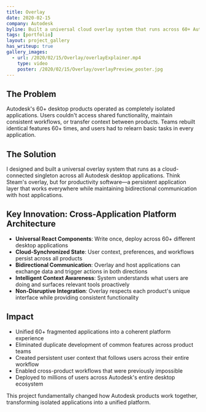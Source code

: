 ```yaml
---
title: Overlay
date: 2020-02-15
company: Autodesk
byline: Built a universal cloud overlay system that runs across 60+ Autodesk desktop applications—creating a shared platform layer that millions of users interact with daily
tags: [portfolio]
layout: project_gallery
has_writeup: true
gallery_images:
  - url: /2020/02/15/Overlay/overlayExplainer.mp4
    type: video
    poster: /2020/02/15/Overlay/overlayPreview_poster.jpg
--- 
```


## The Problem

Autodesk's 60+ desktop products operated as completely isolated applications. Users couldn't access shared functionality, maintain consistent workflows, or transfer context between products. Teams rebuilt identical features 60+ times, and users had to relearn basic tasks in every application.

## The Solution

I designed and built a universal overlay system that runs as a cloud-connected singleton across all Autodesk desktop applications. Think Steam's overlay, but for productivity software—a persistent application layer that works everywhere while maintaining bidirectional communication with host applications.

## Key Innovation: Cross-Application Platform Architecture

- **Universal React Components**: Write once, deploy across 60+ different desktop applications
- **Cloud-Synchronized State**: User context, preferences, and workflows persist across all products
- **Bidirectional Communication**: Overlay and host applications can exchange data and trigger actions in both directions
- **Intelligent Context Awareness**: System understands what users are doing and surfaces relevant tools proactively
- **Non-Disruptive Integration**: Overlay respects each product's unique interface while providing consistent functionality

## Impact

- Unified 60+ fragmented applications into a coherent platform experience
- Eliminated duplicate development of common features across product teams
- Created persistent user context that follows users across their entire workflow
- Enabled cross-product workflows that were previously impossible
- Deployed to millions of users across Autodesk's entire desktop ecosystem

This project fundamentally changed how Autodesk products work together, transforming isolated applications into a unified platform.
